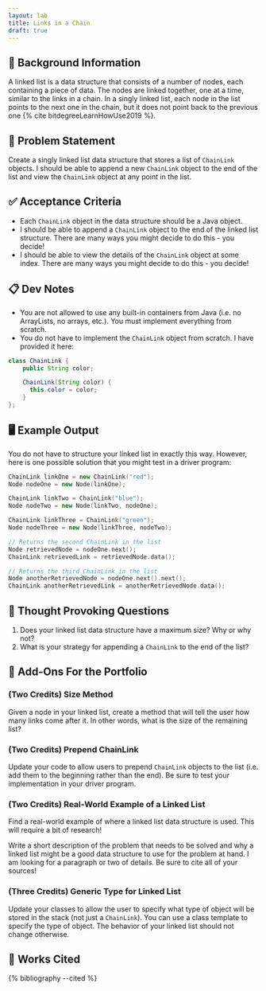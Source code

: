 ```yaml
---
layout: lab
title: Links in a Chain
draft: true
---
```


## 🔖 Background Information

A linked list is a data structure that consists of a number of nodes, each containing a piece of data. The nodes are linked together, one at a time, similar to the links in a chain. In a singly linked list, each node in the list points to the next one in the chain, but it does not point back to the previous one {% cite bitdegreeLearnHowUse2019 %}.

## 🎯 Problem Statement

Create a singly linked list data structure that stores a list of `ChainLink` objects. I should be able to append a new `ChainLink` object to the end of the list and view the `ChainLink` object at any point in the list.

## ✅ Acceptance Criteria

* Each `ChainLink` object in the data structure should be a Java object.
* I should be able to append a `ChainLink` object to the end of the linked list structure. There are many ways you might decide to do this - you decide!
* I should be able to view the details of the `ChainLink` object at some index. There are many ways you might decide to do this - you decide!

## 📋 Dev Notes

* You are not allowed to use any built-in containers from Java (i.e. no ArrayLists, no arrays, etc.). You must implement everything from scratch.
* You do not have to implement the `ChainLink` object from scratch. I have provided it here:

```java
class ChainLink {
    public String color;

    ChainLink(String color) {
      this.color = color;
    }
};
```

## 🖥️ Example Output

You do not have to structure your linked list in exactly this way. However, here is one possible solution that you might test in a driver program:

```cpp
ChainLink linkOne = new ChainLink("red");
Node nodeOne = new Node(linkOne);

ChainLink linkTwo = ChainLink("blue");
Node nodeTwo = new Node(linkTwo, nodeOne);

ChainLink linkThree = ChainLink("green");
Node nodeThree = new Node(linkThree, nodeTwo);

// Returns the second ChainLink in the list
Node retrievedNode = nodeOne.next();
ChainLink retrievedLink = retrievedNode.data();

// Returns the third ChainLink in the list
Node anotherRetrievedNode = nodeOne.next().next();
ChainLink anotherRetrievedLink = anotherRetrievedNode.data();
```

## 📝 Thought Provoking Questions

1. Does your linked list data structure have a maximum size? Why or why not?
2. What is your strategy for appending a `ChainLink` to the end of the list?

## 💼 Add-Ons For the Portfolio

### (Two Credits) Size Method

Given a node in your linked list, create a method that will tell the user how many links come after it. In other words, what is the size of the remaining list?

### (Two Credits) Prepend ChainLink

Update your code to allow users to prepend `ChainLink` objects to the list (i.e. add them to the beginning rather than the end). Be sure to test your implementation in your driver program.

### (Two Credits) Real-World Example of a Linked List

Find a real-world example of where a linked list data structure is used. This will require a bit of research!

Write a short description of the problem that needs to be solved and why a linked list might be a good data structure to use for the problem at hand. I am looking for a paragraph or two of details. Be sure to cite all of your sources!

### (Three Credits) Generic Type for Linked List

Update your classes to allow the user to specify what type of object will be stored in the stack (not just a `ChainLink`). You can use a class template to specify the type of object. The behavior of your linked list should not change otherwise.

## 📘 Works Cited

{% bibliography --cited %}
